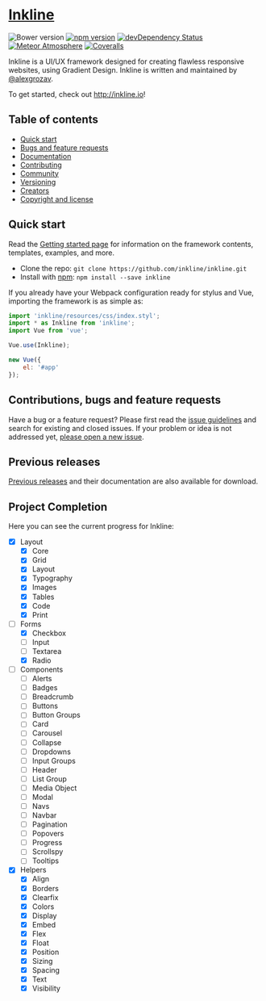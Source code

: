 # [Inkline](http://inkline.io)
![Bower version](https://img.shields.io/bower/v/inkline.svg)
[![npm version](https://img.shields.io/npm/v/inkline.svg)](https://www.npmjs.com/package/inkline)
[![devDependency Status](https://img.shields.io/david/dev/inkline/inkline.svg)](https://david-dm.org/inkline/inkline?type=dev)
[![Meteor Atmosphere](https://img.shields.io/badge/meteor-inkline%3Ainkline-blue.svg)](https://atmospherejs.com/inkline/inkline)
[![Coveralls](https://img.shields.io/coveralls/inkline/inkline.svg)](https://coveralls.io/github/inkline/inkline)
<!-- [![Packagist Prerelease](https://img.shields.io/packagist/dt/inkline/inkline.svg)](https://packagist.org/packages/inkline/inkline) -->
<!-- [![Gem version](https://img.shields.io/gem/v/inkline.svg)](https://rubygems.org/gems/inkline) -->

Inkline is a UI/UX framework designed for creating flawless responsive websites, using Gradient Design. Inkline is 
written and maintained by [@alexgrozav](https://twitter.com/alexgrozav).

To get started, check out <http://inkline.io>!

## Table of contents

- [Quick start](#quick-start)
- [Bugs and feature requests](#bugs-and-feature-requests)
- [Documentation](#documentation)
- [Contributing](#contributing)
- [Community](#community)
- [Versioning](#versioning)
- [Creators](#creators)
- [Copyright and license](#copyright-and-license)

## Quick start

Read the [Getting started page](https://inkline.io/docs/getting-started/) for information on the framework contents, templates, examples, and more.

- Clone the repo: `git clone https://github.com/inkline/inkline.git`
- Install with [npm](https://www.npmjs.com): `npm install --save inkline`

If you already have your Webpack configuration ready for stylus and Vue, importing the framework is as simple as:

~~~js
import 'inkline/resources/css/index.styl';
import * as Inkline from 'inkline';
import Vue from 'vue';

Vue.use(Inkline);

new Vue({
    el: '#app'
});
~~~

## Contributions, bugs and feature requests

Have a bug or a feature request? Please first read the [issue guidelines](https://github.com/inkline/inkline/blob/master/CONTRIBUTING.md) 
and search for existing and closed issues. If your problem or idea is not addressed yet, [please open a new issue](https://github.com/inkline/inkline/issues/new).

## Previous releases

[Previous releases](https://github.com/inkline/inkline/releases) and their documentation are also available for download.

## Project Completion

Here you can see the current progress for Inkline:

- [x] Layout
    - [x] Core
    - [x] Grid
    - [x] Layout
    - [x] Typography
    - [x] Images
    - [x] Tables
    - [x] Code
    - [x] Print
- [ ] Forms
    - [x] Checkbox
    - [ ] Input
    - [ ] Textarea
    - [x] Radio
- [ ] Components
    - [ ] Alerts
    - [ ] Badges
    - [ ] Breadcrumb
    - [ ] Buttons
    - [ ] Button Groups
    - [ ] Card
    - [ ] Carousel
    - [ ] Collapse
    - [ ] Dropdowns
    - [ ] Input Groups
    - [ ] Header
    - [ ] List Group
    - [ ] Media Object
    - [ ] Modal
    - [ ] Navs
    - [ ] Navbar
    - [ ] Pagination
    - [ ] Popovers
    - [ ] Progress
    - [ ] Scrollspy
    - [ ] Tooltips
- [x] Helpers
    - [x] Align
    - [x] Borders
    - [x] Clearfix
    - [x] Colors
    - [x] Display
    - [x] Embed
    - [x] Flex
    - [x] Float
    - [x] Position
    - [x] Sizing
    - [x] Spacing
    - [x] Text
    - [x] Visibility
